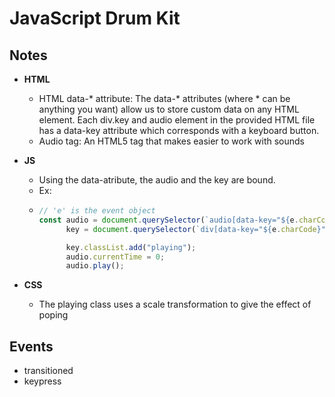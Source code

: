 # JavaScript Drum Kit

## Notes
* **HTML**
    - HTML data-* attribute: The data-* attributes (where * can be anything you want) allow us to store custom data on any HTML element. Each div.key and audio element in the provided HTML file has a data-key attribute which corresponds with a keyboard button.
    - Audio tag: An HTML5 tag that makes easier to work with sounds

* **JS**
    - Using the data-atribute, the audio and the key are bound.
    - Ex:
    - ```javascript 
      // 'e' is the event object
      const audio = document.querySelector(`audio[data-key="${e.charCode}"]`),
		    key = document.querySelector(`div[data-key="${e.charCode}"]`);

            key.classList.add("playing");
		    audio.currentTime = 0;
			audio.play();
      ```
* **CSS**
    - The playing class uses a scale transformation to give the effect of poping


## Events
* transitioned
* keypress

